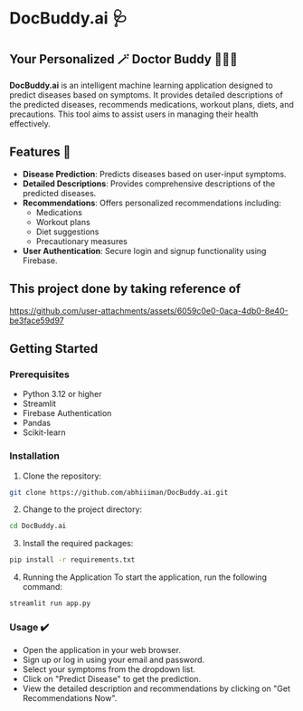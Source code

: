 # DocBuddy.ai 🩺
## Your Personalized 🪄 Doctor Buddy 👨🏻‍⚕️
__DocBuddy.ai__ is an intelligent machine learning application designed to predict diseases based on symptoms.
It provides detailed descriptions of the predicted diseases, recommends medications, workout plans, diets, and precautions.
This tool aims to assist users in managing their health effectively.

## Features 🌟

- **Disease Prediction**: Predicts diseases based on user-input symptoms.
- **Detailed Descriptions**: Provides comprehensive descriptions of the predicted diseases.
- **Recommendations**: Offers personalized recommendations including:
  - Medications
  - Workout plans
  - Diet suggestions
  - Precautionary measures
- **User Authentication**: Secure login and signup functionality using Firebase.

## This project done by taking reference of 
https://github.com/user-attachments/assets/6059c0e0-0aca-4db0-8e40-be3face59d97

## Getting Started

### Prerequisites

- Python 3.12 or higher
- Streamlit
- Firebase Authentication
- Pandas
- Scikit-learn

### Installation

1. Clone the repository:
```bash
git clone https://github.com/abhiiiman/DocBuddy.ai.git
```
2. Change to the project directory:
```bash
cd DocBuddy.ai
```
3. Install the required packages:
```bash
pip install -r requirements.txt
```
4. Running the Application
To start the application, run the following command:
```bash
streamlit run app.py
```
### Usage ✔️
- Open the application in your web browser.
- Sign up or log in using your email and password.
- Select your symptoms from the dropdown list.
- Click on "Predict Disease" to get the prediction.
- View the detailed description and recommendations by clicking on "Get Recommendations Now".




